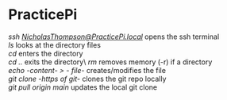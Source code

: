 # PracticePi
*ssh NicholasThompson@PracticePi.local* opens the ssh terminal\
*ls* looks at the directory files\
*cd* enters the directory\
*cd ..* exits the directory\ 
*rm* removes memory (-r) if a directory\
*echo -content- > - file-* creates/modifies the file\
*git clone -https of git-* clones the git repo locally\
*git pull origin main* updates the local git clone
